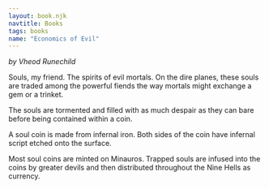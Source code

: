 ```yaml
---
layout: book.njk
navtitle: Books
tags: books
name: "Economics of Evil"
---
```

_by Vheod Runechild_

Souls, my friend. The spirits of evil mortals. On the dire planes, these souls are traded among the powerful fiends the way mortals might exchange a gem or a trinket.

The souls are tormented and filled with as much despair as they can bare before being contained within a coin.

A soul coin is made from infernal iron. Both sides of the coin have infernal script etched onto the surface.

Most soul coins are minted on Minauros. Trapped souls are infused into the coins by greater devils and then distributed throughout the Nine Hells as currency.